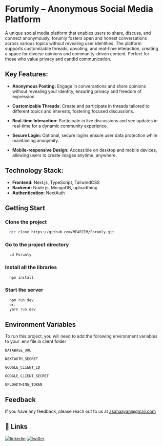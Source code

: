 
# Forumly – Anonymous Social Media Platform

A unique social media platform that enables users to share, discuss, and connect anonymously. forumly fosters open and honest conversations across various topics without revealing user identities. The platform supports customizable threads, upvoting, and real-time interaction, creating a space for diverse opinions and community-driven content. Perfect for those who value privacy and candid communication.

## Key Features:


- **Anonymous Posting:** Engage in conversations and share opinions without revealing your identity, ensuring privacy and freedom of expression.

- **Customizable Threads:** Create and participate in threads tailored to different topics and interests, fostering focused discussions.

- **Real-time Interaction:** Participate in live discussions and see updates in real-time for a dynamic community experience.

- **Secure Login:** Optional, secure logins ensure user data protection while maintaining anonymity.

- **Mobile-responsive Design:** Accessible on desktop and mobile devices, allowing users to create images anytime, anywhere.

## Technology Stack:

- **Frontend:** Next.js, TypeScript, TailwindCSS
- **Backend:** Node.js, MongoDB, uploadthing
- **Authentication:** NextAuth 


## Getting Start

### Clone the project

```bash
  git clone https://github.com/MEARZIM/Forumly.git
```

### Go to the project directory

```bash
  cd Forumly
```

### Install all the libraries

```bash
  npm install
```

### Start the server

```bash
  npm run dev
  or,
  yarn run dev
```


## Environment Variables

To run this project, you will need to add the following environment variables to your .env file in client folder


`DATABASE_URL`

`NEXTAUTH_SECRET`

`GOOGLE_CLIENT_ID`

`GOOGLE_CLIENT_SECRET`

`UPLOADTHING_TOKEN`
## Feedback

If you have any feedback, please reach out to us at asahaayan@gmail.com


## 🔗 Links
[![linkedin](https://img.shields.io/badge/linkedin-0A66C2?style=for-the-badge&logo=linkedin&logoColor=white)](https://www.linkedin.com/)
[![twitter](https://img.shields.io/badge/twitter-1DA1F2?style=for-the-badge&logo=twitter&logoColor=white)](https://twitter.com/)

